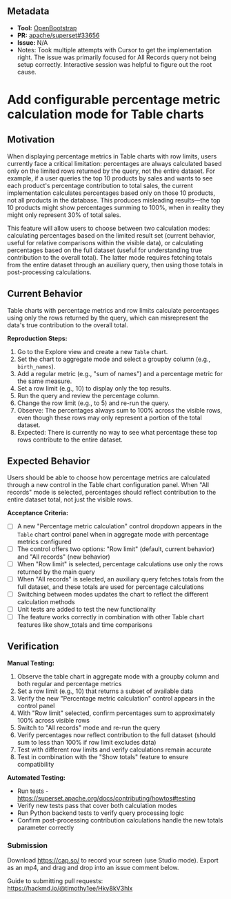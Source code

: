 ## Metadata

- **Tool:** [OpenBootstrap](https://openbootstrap.onrender.com/pr/apache/superset/33656)
- **PR:** [apache/superset#33656](https://github.com/apache/superset/pull/33656)
- **Issue:** N/A
- Notes: Took multiple attempts with Cursor to get the implementation right. The issue was primarily focused for All Records query not being setup correctly. Interactive session was helpful to figure out the root cause.

# Add configurable percentage metric calculation mode for Table charts

## Motivation

When displaying percentage metrics in Table charts with row limits, users currently face a critical limitation: percentages are always calculated based only on the limited rows returned by the query, not the entire dataset. For example, if a user queries the top 10 products by sales and wants to see each product's percentage contribution to total sales, the current implementation calculates percentages based only on those 10 products, not all products in the database. This produces misleading results—the top 10 products might show percentages summing to 100%, when in reality they might only represent 30% of total sales.

This feature will allow users to choose between two calculation modes: calculating percentages based on the limited result set (current behavior, useful for relative comparisons within the visible data), or calculating percentages based on the full dataset (useful for understanding true contribution to the overall total). The latter mode requires fetching totals from the entire dataset through an auxiliary query, then using those totals in post-processing calculations.

## Current Behavior

Table charts with percentage metrics and row limits calculate percentages using only the rows returned by the query, which can misrepresent the data's true contribution to the overall total.

**Reproduction Steps:**
1. Go to the Explore view and create a new `Table` chart.
2. Set the chart to aggregate mode and select a groupby column (e.g., `birth_names`).
3. Add a regular metric (e.g., "sum of names") and a percentage metric for the same measure.
4. Set a row limit (e.g., 10) to display only the top results.
5. Run the query and review the percentage column.
6. Change the row limit (e.g., to 5) and re-run the query.
7. Observe: The percentages always sum to 100% across the visible rows, even though these rows may only represent a portion of the total dataset.
8. Expected: There is currently no way to see what percentage these top rows contribute to the entire dataset.

## Expected Behavior

Users should be able to choose how percentage metrics are calculated through a new control in the Table chart configuration panel. When "All records" mode is selected, percentages should reflect contribution to the entire dataset total, not just the visible rows.

**Acceptance Criteria:**
- [ ] A new "Percentage metric calculation" control dropdown appears in the `Table` chart control panel when in aggregate mode with percentage metrics configured
- [ ] The control offers two options: "Row limit" (default, current behavior) and "All records" (new behavior)
- [ ] When "Row limit" is selected, percentage calculations use only the rows returned by the main query
- [ ] When "All records" is selected, an auxiliary query fetches totals from the full dataset, and these totals are used for percentage calculations
- [ ] Switching between modes updates the chart to reflect the different calculation methods
- [ ] Unit tests are added to test the new functionality
- [ ] The feature works correctly in combination with other Table chart features like show_totals and time comparisons

## Verification

**Manual Testing:**
1. Observe the table chart in aggregate mode with a groupby column and both regular and percentage metrics
2. Set a row limit (e.g., 10) that returns a subset of available data
3. Verify the new "Percentage metric calculation" control appears in the control panel
4. With "Row limit" selected, confirm percentages sum to approximately 100% across visible rows
5. Switch to "All records" mode and re-run the query
6. Verify percentages now reflect contribution to the full dataset (should sum to less than 100% if row limit excludes data)
7. Test with different row limits and verify calculations remain accurate
8. Test in combination with the "Show totals" feature to ensure compatibility

**Automated Testing:**
- Run tests - https://superset.apache.org/docs/contributing/howtos#testing
- Verify new tests pass that cover both calculation modes
- Run Python backend tests to verify query processing logic
- Confirm post-processing contribution calculations handle the new totals parameter correctly

### Submission
Download https://cap.so/ to record your screen (use Studio mode). Export as an mp4, and drag and drop into an issue comment below.

Guide to submitting pull requests: https://hackmd.io/@timothy1ee/Hky8kV3hlx